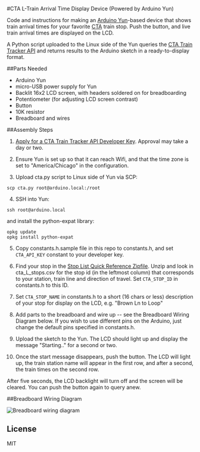 #CTA L-Train Arrival Time Display Device (Powered by Arduino Yun)

Code and instructions for making an [Arduino Yun](http://arduino.cc/en/Main/ArduinoBoardYun)-based device that shows train arrival times for your favorite [CTA](http://www.transitchicago.com/) train stop.  Push the button, and live train arrival times are displayed on the LCD.

A Python script uploaded to the Linux side of the Yun queries the [CTA Train Tracker API](http://www.transitchicago.com/developers/traintracker.aspx) and returns results to the Arduino sketch in a ready-to-display format.


##Parts Needed

- Arduino Yun
- micro-USB power supply for Yun
- Backlit 16x2 LCD screen, with headers soldered on for breadboarding
- Potentiometer (for adjusting LCD screen contrast)
- Button
- 10K resistor
- Breadboard and wires


##Assembly Steps

1. [Apply for a CTA Train Tracker API Developer Key](http://www.transitchicago.com/developers/traintrackerapply.aspx). Approval may take a day or two.

2. Ensure Yun is set up so that it can reach Wifi, and that the time zone is set to "America/Chicago" in the configuration.

3. Upload cta.py script to Linux side of Yun via SCP: 

```scp cta.py root@arduino.local:/root``` 

4. SSH into Yun: 

```ssh root@arduino.local``` 

and install the python-expat library:

```
opkg update
opkg install python-expat
```

5. Copy constants.h.sample file in this repo to constants.h, and set ```CTA_API_KEY``` constant to your developer key.

6. Find your stop in the [Stop List Quick Reference Zipfile](http://www.transitchicago.com/developers/ttdocs/#_Toc296199909). Unzip and look in cta_L_stops.csv for the stop id (in the leftmost column) that corresponds to your station, train line and direction of travel.  Set ```CTA_STOP_ID``` in constants.h to this ID.

7. Set ```CTA_STOP_NAME``` in constants.h to a short (16 chars or less) description of your stop for display on the LCD, e.g. "Brown Ln to Loop"

8. Add parts to the breadboard and wire up -- see the Breadboard Wiring Diagram below. If you wish to use different pins on the Arduino, just change the default pins specified in constants.h.

9. Upload the sketch to the Yun. The LCD should light up and display the message "Starting.." for a second or two.

10. Once the start message disappears, push the button. The LCD will light up, the train station name will appear in the first row, and after a second, the train times on the second row. 

After five seconds, the LCD backlight will turn off and the screen will be cleared. You can push the button again to query anew.


##Breadboard Wiring Diagram

![Breadboard wiring diagram](https://raw.githubusercontent.com/gbuesing/yun-cta-train-status/master/breadboard-wiring.png)


## License

MIT
